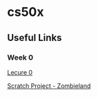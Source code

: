 # cs50x

## Useful Links

### Week 0

[Lecure 0](https://cs50.harvard.edu/x/2021/notes/0/)

[Scratch Project - Zombieland](https://scratch.mit.edu/projects/471773777)